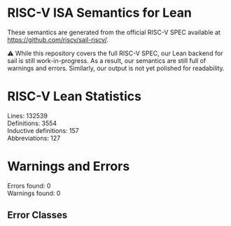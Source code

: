 # RISC-V ISA Semantics for Lean

These semantics are generated from the official RISC-V SPEC available at
https://github.com/riscv/sail-riscv/.

⚠️ While this repository covers the full RISC-V SPEC, our Lean backend for sail
is still work-in-progress. As a result, our semantics are still full of warnings
and errors. Similarly, our output is not yet polished for readability.
# RISC-V Lean Statistics

Lines: 132539  
Definitions: 3554  
Inductive definitions: 157  
Abbreviations: 127  

# Warnings and Errors

Errors found: 0  
Warnings found: 0  

## Error Classes

